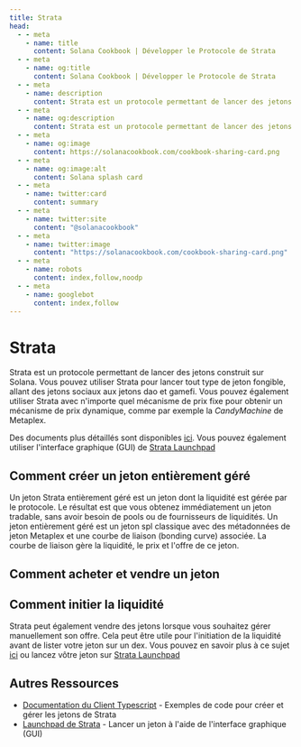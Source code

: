 ```yaml
---
title: Strata
head:
  - - meta
    - name: title
      content: Solana Cookbook | Développer le Protocole de Strata
  - - meta
    - name: og:title
      content: Solana Cookbook | Développer le Protocole de Strata
  - - meta
    - name: description
      content: Strata est un protocole permettant de lancer des jetons sur Solana. Apprenez à utiliser et à construire par-dessus Strata.
  - - meta
    - name: og:description
      content: Strata est un protocole permettant de lancer des jetons sur Solana. Apprenez à utiliser et à construire par-dessus Strata.
  - - meta
    - name: og:image
      content: https://solanacookbook.com/cookbook-sharing-card.png
  - - meta
    - name: og:image:alt
      content: Solana splash card
  - - meta
    - name: twitter:card
      content: summary
  - - meta
    - name: twitter:site
      content: "@solanacookbook"
  - - meta
    - name: twitter:image
      content: "https://solanacookbook.com/cookbook-sharing-card.png"
  - - meta
    - name: robots
      content: index,follow,noodp
  - - meta
    - name: googlebot
      content: index,follow
---
```


# Strata

Strata est un protocole permettant de lancer des jetons construit sur Solana. Vous pouvez utiliser Strata pour lancer tout type de jeton fongible, allant des jetons sociaux aux jetons dao et gamefi. Vous pouvez également utiliser Strata avec n'importe quel mécanisme de prix fixe pour obtenir un mécanisme de prix dynamique, comme par exemple la *CandyMachine* de Metaplex.

Des documents plus détaillés sont disponibles [ici](docs.strataprotocol.com). Vous pouvez également utiliser l'interface graphique (GUI) de [Strata Launchpad](app.strataprotocol.com)

## Comment créer un jeton entièrement géré

Un jeton Strata entièrement géré est un jeton dont la liquidité est gérée par le protocole. Le résultat est que vous obtenez immédiatement un jeton tradable, sans avoir besoin de pools ou de fournisseurs de liquidités. Un jeton entièrement géré est un jeton spl classique avec des métadonnées de jeton Metaplex et une courbe de liaison (bonding curve) associée.
La courbe de liaison gère la liquidité, le prix et l'offre de ce jeton.

<SolanaCodeGroup>
  <SolanaCodeGroupItem title="TS" active>

  <template v-slot:default>

@[code](@/code/strata/fully-managed/create-token.en.ts)

  </template>

  <template v-slot:preview>

@[code](@/code/strata/fully-managed/create-token.preview.en.ts)

  </template>

  </SolanaCodeGroupItem>

</SolanaCodeGroup>

## Comment acheter et vendre un jeton

<SolanaCodeGroup>
  <SolanaCodeGroupItem title="TS" active>

  <template v-slot:default>

@[code](@/code/strata/fully-managed/buy-token.en.ts)

  </template>

  <template v-slot:preview>

@[code](@/code/strata/fully-managed/buy-token.preview.en.ts)

  </template>

  </SolanaCodeGroupItem>

</SolanaCodeGroup>


<SolanaCodeGroup>
  <SolanaCodeGroupItem title="TS" active>

  <template v-slot:default>

@[code](@/code/strata/fully-managed/sell-token.en.ts)

  </template>

  <template v-slot:preview>

@[code](@/code/strata/fully-managed/sell-token.preview.en.ts)

  </template>

  </SolanaCodeGroupItem>

</SolanaCodeGroup>

## Comment initier la liquidité

Strata peut également vendre des jetons lorsque vous souhaitez gérer manuellement son offre. Cela peut être utile pour l'initiation de la liquidité avant de lister votre jeton sur un dex. Vous pouvez en savoir plus à ce sujet [ici](https://docs.strataprotocol.com/marketplace/lbc) ou lancez vôtre jeton sur [Strata Launchpad](app.strataprotocol.com)


<SolanaCodeGroup>
  <SolanaCodeGroupItem title="TS" active>

  <template v-slot:default>

@[code](@/code/strata/lbc/create.en.ts)

  </template>

  <template v-slot:preview>

@[code](@/code/strata/lbc/create.preview.en.ts)

  </template>

  </SolanaCodeGroupItem>

</SolanaCodeGroup>

## Autres Ressources

- [Documentation du Client Typescript](https://docs.strataprotocol.com) - Exemples de code pour créer et gérer les jetons de Strata
- [Launchpad de Strata](https://app.strataprotocol.com/launchpad) - Lancer un jeton à l'aide de l'interface graphique (GUI)
